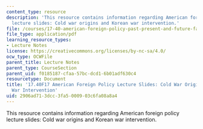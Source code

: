 ```yaml
---
content_type: resource
description: 'This resource contains information regarding American foreign policy
  lecture slides: Cold war origins and Korean war intervention.'
file: /courses/17-40-american-foreign-policy-past-present-and-future-fall-2017/2906ad713dcc3fa5000903c6fa08a8a4_MIT17_40F17_ColdWarOrigins.pdf
file_type: application/pdf
learning_resource_types:
- Lecture Notes
license: https://creativecommons.org/licenses/by-nc-sa/4.0/
ocw_type: OCWFile
parent_title: Lecture Notes
parent_type: CourseSection
parent_uid: f0185187-cfaa-57bc-dcd1-6b01adf630c4
resourcetype: Document
title: '17.40F17 American Foreign Policy Lecture Slides: Cold War Origins and Korean
  War Intervention'
uid: 2906ad71-3dcc-3fa5-0009-03c6fa08a8a4
---
```

This resource contains information regarding American foreign policy lecture slides: Cold war origins and Korean war intervention.